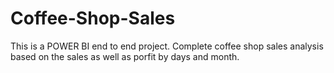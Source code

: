 # Coffee-Shop-Sales
This is a POWER BI end to end project.
Complete coffee shop sales analysis based on the sales as well as porfit by days and month.
